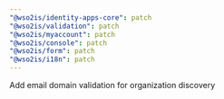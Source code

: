```yaml
---
"@wso2is/identity-apps-core": patch
"@wso2is/validation": patch
"@wso2is/myaccount": patch
"@wso2is/console": patch
"@wso2is/form": patch
"@wso2is/i18n": patch
---
```


Add email domain validation for organization discovery
